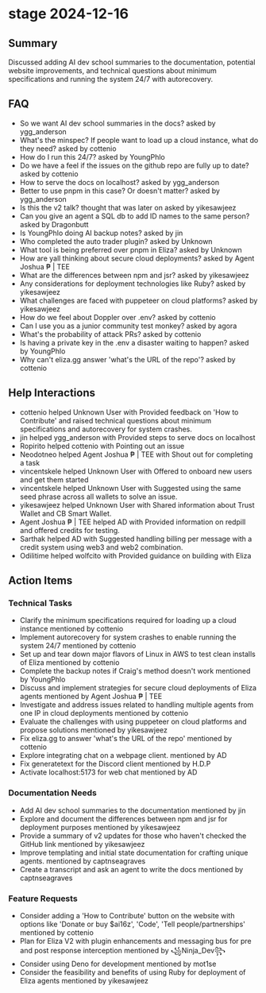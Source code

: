 # stage 2024-12-16

## Summary
Discussed adding AI dev school summaries to the documentation, potential website improvements, and technical questions about minimum specifications and running the system 24/7 with autorecovery.

## FAQ
- So we want AI dev school summaries in the docs? asked by ygg_anderson
- What's the minspec? If people want to load up a cloud instance, what do they need? asked by cottenio
- How do I run this 24/7? asked by YoungPhlo
- Do we have a feel if the issues on the github repo are fully up to date? asked by cottenio
- How to serve the docs on localhost? asked by ygg_anderson
- Better to use pnpm in this case? Or doesn't matter? asked by ygg_anderson
- Is this the v2 talk? thought that was later on asked by yikesawjeez
- Can you give an agent a SQL db to add ID names to the same person? asked by Dragonbutt
- Is YoungPhlo doing AI backup notes? asked by jin
- Who completed the auto trader plugin? asked by Unknown
- What tool is being preferred over pnpm in Eliza? asked by Unknown
- How are yall thinking about secure cloud deployments? asked by Agent Joshua ₱ | TEE
- What are the differences between npm and jsr? asked by yikesawjeez
- Any considerations for deployment technologies like Ruby? asked by yikesawjeez
- What challenges are faced with puppeteer on cloud platforms? asked by yikesawjeez
- How do we feel about Doppler over .env? asked by cottenio
- Can I use you as a junior community test monkey? asked by agora
- What's the probability of attack PRs? asked by cottenio
- Is having a private key in the .env a disaster waiting to happen? asked by YoungPhlo
- Why can't eliza.gg answer 'what's the URL of the repo'? asked by cottenio

## Help Interactions
- cottenio helped Unknown User with Provided feedback on 'How to Contribute' and raised technical questions about minimum specifications and autorecovery for system crashes.
- jin helped ygg_anderson with Provided steps to serve docs on localhost
- Ropirito helped cottenio with Pointing out an issue
- Neodotneo helped Agent Joshua ₱ | TEE with Shout out for completing a task
- vincentskele helped Unknown User with Offered to onboard new users and get them started
- vincentskele helped Unknown User with Suggested using the same seed phrase across all wallets to solve an issue.
- yikesawjeez helped Unknown User with Shared information about Trust Wallet and CB Smart Wallet.
- Agent Joshua ₱ | TEE helped AD with Provided information on redpill and offered credits for testing.
- Sarthak helped AD with Suggested handling billing per message with a credit system using web3 and web2 combination.
- Odilitime helped wolfcito with Provided guidance on building with Eliza

## Action Items

### Technical Tasks
- Clarify the minimum specifications required for loading up a cloud instance mentioned by cottenio
- Implement autorecovery for system crashes to enable running the system 24/7 mentioned by cottenio
- Set up and tear down major flavors of Linux in AWS to test clean installs of Eliza mentioned by cottenio
- Complete the backup notes if Craig's method doesn't work mentioned by YoungPhlo
- Discuss and implement strategies for secure cloud deployments of Eliza agents mentioned by Agent Joshua ₱ | TEE
- Investigate and address issues related to handling multiple agents from one IP in cloud deployments mentioned by cottenio
- Evaluate the challenges with using puppeteer on cloud platforms and propose solutions mentioned by yikesawjeez
- Fix eliza.gg to answer 'what's the URL of the repo' mentioned by cottenio
- Explore integrating chat on a webpage client. mentioned by AD
- Fix generatetext for the Discord client mentioned by H.D.P
- Activate localhost:5173 for web chat mentioned by AD

### Documentation Needs
- Add AI dev school summaries to the documentation mentioned by jin
- Explore and document the differences between npm and jsr for deployment purposes mentioned by yikesawjeez
- Provide a summary of v2 updates for those who haven't checked the GitHub link mentioned by yikesawjeez
- Improve templating and initial state documentation for crafting unique agents. mentioned by captnseagraves
- Create a transcript and ask an agent to write the docs mentioned by captnseagraves

### Feature Requests
- Consider adding a 'How to Contribute' button on the website with options like 'Donate or buy $ai16z', 'Code', 'Tell people/partnerships' mentioned by cottenio
- Plan for Eliza V2 with plugin enhancements and messaging bus for pre and post response interception mentioned by ꧁Ninja_Dev꧂
- Consider using Deno for development mentioned by mot1se
- Consider the feasibility and benefits of using Ruby for deployment of Eliza agents mentioned by yikesawjeez